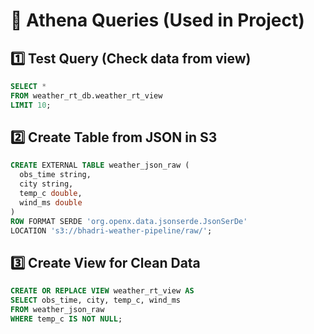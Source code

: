 # 📑 Athena Queries (Used in Project)

## 1️⃣ Test Query (Check data from view)
```sql
SELECT *
FROM weather_rt_db.weather_rt_view
LIMIT 10;
```

## 2️⃣ Create Table from JSON in S3
```sql
CREATE EXTERNAL TABLE weather_json_raw (
  obs_time string,
  city string,
  temp_c double,
  wind_ms double
)
ROW FORMAT SERDE 'org.openx.data.jsonserde.JsonSerDe'
LOCATION 's3://bhadri-weather-pipeline/raw/';
```

## 3️⃣ Create View for Clean Data
```sql
CREATE OR REPLACE VIEW weather_rt_view AS
SELECT obs_time, city, temp_c, wind_ms
FROM weather_json_raw
WHERE temp_c IS NOT NULL;
```

